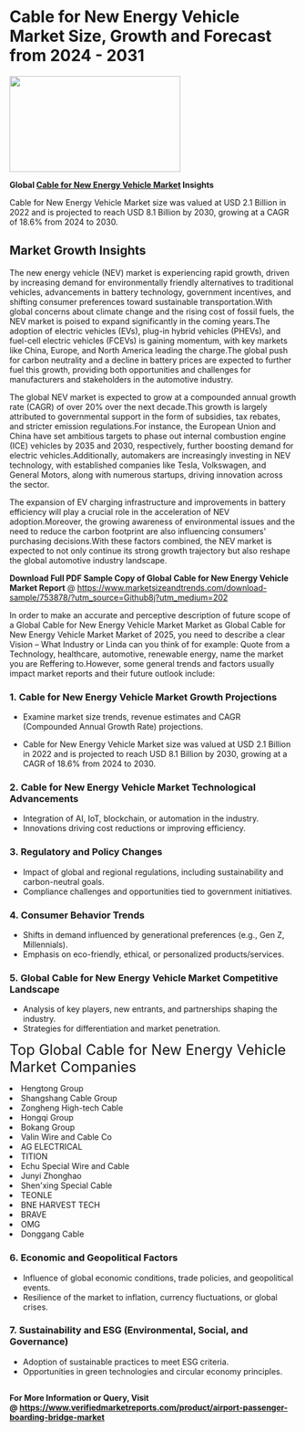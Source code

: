 <H1>Cable for New Energy Vehicle Market Size, Growth and Forecast from 2024 - 2031</H1><img class="aligncenter size-medium wp-image-584254" src="https://thirdeyenews.in/wp-content/uploads/2024/09/Global-Market-Research-300x168.jpeg" alt="" width="300" height="168" /><p><strong>Global&nbsp;<a href="https://www.marketsizeandtrends.com/download-sample/753878/?utm_source=Github8j?utm_medium=202">Cable for New Energy Vehicle Market</a> Insights</strong></p><p>Cable for New Energy Vehicle Market size was valued at USD 2.1 Billion in 2022 and is projected to reach USD 8.1 Billion by 2030, growing at a CAGR of 18.6% from 2024 to 2030.</p><p><h2>Market Growth Insights</h2> <p>The new energy vehicle (NEV) market is experiencing rapid growth, driven by increasing demand for environmentally friendly alternatives to traditional vehicles, advancements in battery technology, government incentives, and shifting consumer preferences toward sustainable transportation.With global concerns about climate change and the rising cost of fossil fuels, the NEV market is poised to expand significantly in the coming years.The adoption of electric vehicles (EVs), plug-in hybrid vehicles (PHEVs), and fuel-cell electric vehicles (FCEVs) is gaining momentum, with key markets like China, Europe, and North America leading the charge.The global push for carbon neutrality and a decline in battery prices are expected to further fuel this growth, providing both opportunities and challenges for manufacturers and stakeholders in the automotive industry.</p> <p>The global NEV market is expected to grow at a compounded annual growth rate (CAGR) of over 20% over the next decade.This growth is largely attributed to governmental support in the form of subsidies, tax rebates, and stricter emission regulations.For instance, the European Union and China have set ambitious targets to phase out internal combustion engine (ICE) vehicles by 2035 and 2030, respectively, further boosting demand for electric vehicles.Additionally, automakers are increasingly investing in NEV technology, with established companies like Tesla, Volkswagen, and General Motors, along with numerous startups, driving innovation across the sector.</p> <p>The expansion of EV charging infrastructure and improvements in battery efficiency will play a crucial role in the acceleration of NEV adoption.Moreover, the growing awareness of environmental issues and the need to reduce the carbon footprint are also influencing consumers' purchasing decisions.With these factors combined, the NEV market is expected to not only continue its strong growth trajectory but also reshape the global automotive industry landscape.</p> <p><span class=""><strong>Download Full PDF Sample Copy of Global Cable for New Energy Vehicle Market Report</strong> @ <a href="https://www.marketsizeandtrends.com/download-sample/753878/?utm_source=Github8j?utm_medium=202" target="_blank">https://www.marketsizeandtrends.com/download-sample/753878/?utm_source=Github8j?utm_medium=202</a></span></p><p>In order to make an accurate and perceptive description of future scope of a Global&nbsp;Cable for New Energy Vehicle Market Market as Global&nbsp;Cable for New Energy Vehicle Market Market of 2025, you need to describe a clear Vision &ndash; What Industry or Linda can you think of for example: Quote from a Technology, healthcare, automotive, renewable energy, name the market you are Reffering to.However, some general trends and factors usually impact market reports and their future outlook include:</p><h3>1.&nbsp;<strong>Cable for New Energy Vehicle Market Growth Projections</strong></h3><ul><li>Examine market size trends, revenue estimates and CAGR (Compounded Annual Growth Rate) projections.</li><li><p>Cable for New Energy Vehicle Market size was valued at USD 2.1 Billion in 2022 and is projected to reach USD 8.1 Billion by 2030, growing at a CAGR of 18.6% from 2024 to 2030.</p></li></ul><h3>2.&nbsp;<strong>Cable for New Energy Vehicle Market Technological Advancements</strong></h3><ul><li>Integration of AI, IoT, blockchain, or automation in the industry.</li><li>Innovations driving cost reductions or improving efficiency.</li></ul><h3>3.&nbsp;<strong>Regulatory and Policy Changes</strong></h3><ul><li>Impact of global and regional regulations, including sustainability and carbon-neutral goals.</li><li>Compliance challenges and opportunities tied to government initiatives.</li></ul><h3>4.&nbsp;<strong>Consumer Behavior Trends</strong></h3><ul><li>Shifts in demand influenced by generational preferences (e.g., Gen Z, Millennials).</li><li>Emphasis on eco-friendly, ethical, or personalized products/services.</li></ul><h3>5.&nbsp;<strong>Global Cable for New Energy Vehicle Market Competitive Landscape</strong></h3><ul><li>Analysis of key players, new entrants, and partnerships shaping the industry.</li><li>Strategies for differentiation and market penetration.</li></ul><p data-pm-slice="1 1 []"><span style="color: inherit; font-family: inherit; font-size: 25px;">Top Global Cable for New Energy Vehicle Market Companies</span></p><div class="" data-test-id=""><p><li>Hengtong Group</li><li> Shangshang Cable Group</li><li> Zongheng High-tech Cable</li><li> Hongqi Group</li><li> Bokang Group</li><li> Valin Wire and Cable Co</li><li> AG ELECTRICAL</li><li> TITION</li><li> Echu Special Wire and Cable</li><li> Junyi Zhonghao</li><li> Shen'xing Special Cable</li><li> TEONLE</li><li> BNE HARVEST TECH</li><li> BRAVE</li><li> OMG</li><li> Donggang Cable</li></p></div><h3>6.&nbsp;<strong>Economic and Geopolitical Factors</strong></h3><ul><li>Influence of global economic conditions, trade policies, and geopolitical events.</li><li>Resilience of the market to inflation, currency fluctuations, or global crises.</li></ul><h3>7.&nbsp;<strong>Sustainability and ESG (Environmental, Social, and Governance)</strong></h3><ul><li>Adoption of sustainable practices to meet ESG criteria.</li><li>Opportunities in green technologies and circular economy principles.</li></ul><h2><strong style="font-size: 14px;">For More Information or Query, Visit @&nbsp;</strong><a style="background-color: #ffffff; font-size: 14px;" href="https://www.marketsizeandtrends.com/report/cable-for-new-energy-vehicle-market/" target="_blank">https://www.verifiedmarketreports.com/product/airport-passenger-boarding-bridge-market</a></h2>